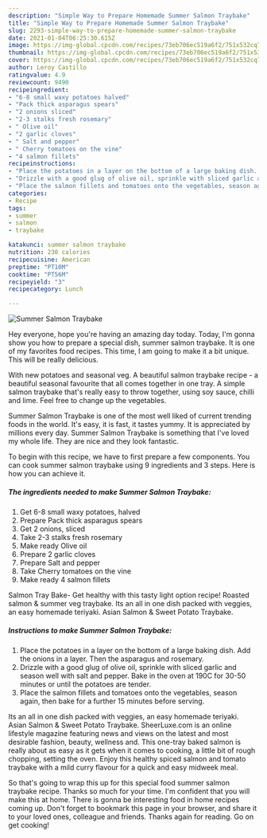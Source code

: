```yaml
---
description: "Simple Way to Prepare Homemade Summer Salmon Traybake"
title: "Simple Way to Prepare Homemade Summer Salmon Traybake"
slug: 2293-simple-way-to-prepare-homemade-summer-salmon-traybake
date: 2021-01-04T06:25:30.615Z
image: https://img-global.cpcdn.com/recipes/73eb706ec519a6f2/751x532cq70/summer-salmon-traybake-recipe-main-photo.jpg
thumbnail: https://img-global.cpcdn.com/recipes/73eb706ec519a6f2/751x532cq70/summer-salmon-traybake-recipe-main-photo.jpg
cover: https://img-global.cpcdn.com/recipes/73eb706ec519a6f2/751x532cq70/summer-salmon-traybake-recipe-main-photo.jpg
author: Leroy Castillo
ratingvalue: 4.9
reviewcount: 9490
recipeingredient:
- "6-8 small waxy potatoes halved"
- "Pack thick asparagus spears"
- "2 onions sliced"
- "2-3 stalks fresh rosemary"
- " Olive oil"
- "2 garlic cloves"
- " Salt and pepper"
- " Cherry tomatoes on the vine"
- "4 salmon fillets"
recipeinstructions:
- "Place the potatoes in a layer on the bottom of a large baking dish. Add the onions in a layer. Then the asparagus and rosemary."
- "Drizzle with a good glug of olive oil, sprinkle with sliced garlic and season well with salt and pepper. Bake in the oven at 190C for 30-50 minutes or until the potatoes are tender."
- "Place the salmon fillets and tomatoes onto the vegetables, season again, then bake for a further 15 minutes before serving."
categories:
- Recipe
tags:
- summer
- salmon
- traybake

katakunci: summer salmon traybake 
nutrition: 230 calories
recipecuisine: American
preptime: "PT10M"
cooktime: "PT56M"
recipeyield: "3"
recipecategory: Lunch

---
```



![Summer Salmon Traybake](https://img-global.cpcdn.com/recipes/73eb706ec519a6f2/751x532cq70/summer-salmon-traybake-recipe-main-photo.jpg)

Hey everyone, hope you're having an amazing day today. Today, I'm gonna show you how to prepare a special dish, summer salmon traybake. It is one of my favorites food recipes. This time, I am going to make it a bit unique. This will be really delicious.

With new potatoes and seasonal veg. A beautiful salmon traybake recipe - a beautiful seasonal favourite that all comes together in one tray. A simple salmon traybake that&#39;s really easy to throw together, using soy sauce, chilli and lime. Feel free to change up the vegetables.

Summer Salmon Traybake is one of the most well liked of current trending foods in the world. It's easy, it is fast, it tastes yummy. It is appreciated by millions every day. Summer Salmon Traybake is something that I've loved my whole life. They are nice and they look fantastic.


To begin with this recipe, we have to first prepare a few components. You can cook summer salmon traybake using 9 ingredients and 3 steps. Here is how you can achieve it.

<!--inarticleads1-->

##### The ingredients needed to make Summer Salmon Traybake:

1. Get 6-8 small waxy potatoes, halved
1. Prepare Pack thick asparagus spears
1. Get 2 onions, sliced
1. Take 2-3 stalks fresh rosemary
1. Make ready  Olive oil
1. Prepare 2 garlic cloves
1. Prepare  Salt and pepper
1. Take  Cherry tomatoes on the vine
1. Make ready 4 salmon fillets


Salmon Tray Bake- Get healthy with this tasty light option recipe! Roasted salmon &amp; summer veg traybake. Its an all in one dish packed with veggies, an easy homemade teriyaki. Asian Salmon &amp; Sweet Potato Traybake. 

<!--inarticleads2-->

##### Instructions to make Summer Salmon Traybake:

1. Place the potatoes in a layer on the bottom of a large baking dish. Add the onions in a layer. Then the asparagus and rosemary.
1. Drizzle with a good glug of olive oil, sprinkle with sliced garlic and season well with salt and pepper. Bake in the oven at 190C for 30-50 minutes or until the potatoes are tender.
1. Place the salmon fillets and tomatoes onto the vegetables, season again, then bake for a further 15 minutes before serving.


Its an all in one dish packed with veggies, an easy homemade teriyaki. Asian Salmon &amp; Sweet Potato Traybake. SheerLuxe.com is an online lifestyle magazine featuring news and views on the latest and most desirable fashion, beauty, wellness and. This one-tray baked salmon is really about as easy as it gets when it comes to cooking, a little bit of rough chopping, setting the oven. Enjoy this healthy spiced salmon and tomato traybake with a mild curry flavour for a quick and easy midweek meal. 

So that's going to wrap this up for this special food summer salmon traybake recipe. Thanks so much for your time. I'm confident that you will make this at home. There is gonna be interesting food in home recipes coming up. Don't forget to bookmark this page in your browser, and share it to your loved ones, colleague and friends. Thanks again for reading. Go on get cooking!
